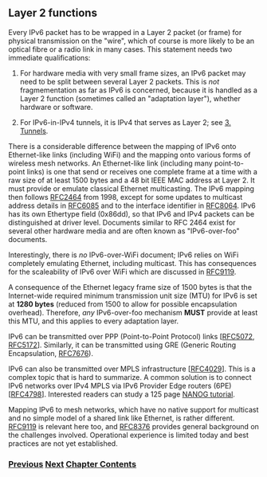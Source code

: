 ## Layer 2 functions

Every IPv6 packet has to be wrapped in a Layer 2 packet (or frame) for physical transmission on the "wire", which of course is more likely to be an optical fibre or a radio link in many cases. This statement needs two immediate qualifications:

1. For hardware media with very small frame sizes, an IPv6 packet may need to be split between several Layer 2 packets. This is *not* fragmementation as far as IPv6 is concerned, because it is handled as a Layer 2 function (sometimes called an "adaptation layer"), whether hardware or software.

2. For IPv6-in-IPv4 tunnels, it is IPv4 that serves as Layer 2; see [3. Tunnels](../3.%20Coexistence%20with%20Legacy%20IPv4/Tunnels.md).

There is a considerable difference between the mapping of IPv6 onto Ethernet-like links (including WiFi) and the mapping onto various forms of wireless mesh networks. An Ethernet-like link (including many point-to-point links) is one that send or receives one complete frame at a time with a raw size of at least 1500 bytes and a 48 bit IEEE MAC address at Layer 2. It must provide or emulate classical Ethernet multicasting. The IPv6 mapping then follows [RFC2464](https://www.rfc-editor.org/info/rfc2464) from 1998, except for some updates to multicast address details in [RFC6085](https://www.rfc-editor.org/info/rfc6085) and to the interface identifier in [RFC8064](https://www.rfc-editor.org/info/rfc8064). IPv6 has its own Ethertype field (0x86dd), so that IPv6 and IPv4 packets can be distinguished at driver level. Documents similar to RFC 2464 exist for several other hardware media and are often known as "IPv6-over-foo" documents.

Interestingly, there is *no* IPv6-over-WiFi document; IPv6 relies on WiFi completely emulating Ethernet, including multicast. This has consequences for the scaleability of IPv6 over WiFi which are discussed in [RFC9119](https://www.rfc-editor.org/info/rfc9119).

A consequence of the Ethernet legacy frame size of 1500 bytes is that the Internet-wide required minimum transmission unit size (MTU) for IPv6 is set at **1280 bytes** (reduced from 1500 to allow for possible encapsulation overhead). Therefore, *any* IPv6-over-foo mechanism **MUST** provide at least this MTU, and this applies to every adaptation layer.

IPv6 can be transmitted over PPP (Point-to-Point Protocol) links \[[RFC5072](https://www.rfc-editor.org/info/rfc5072), [RFC5172](https://www.rfc-editor.org/info/rfc5172)]. Similarly, it can be transmitted using GRE (Generic Routing Encapsulation, [RFC7676](https://www.rfc-editor.org/info/rfc7676)).

IPv6 can also be transmitted over MPLS infrastructure \[[RFC4029](https://www.rfc-editor.org/info/rfc4029)]. This is a complex topic that is hard to summarize. A common solution is to connect IPv6 networks over IPv4 MPLS via IPv6 Provider Edge routers (6PE) \[[RFC4798](https://www.rfc-editor.org/info/rfc4798)]. Interested readers can study a 125 page [NANOG tutorial](https://pc.nanog.org/static/published/meetings/NANOG76/1993/20190612_Agahian_Demystifying_Ipv6_Over_v1.pdf).

Mapping IPv6 to mesh networks, which have no native support for multicast and no simple model of a shared link like Ethernet, is rather different. [RFC9119](https://www.rfc-editor.org/info/rfc9119) is relevant here too, and [RFC8376](https://www.rfc-editor.org/info/rfc8376) provides general background on the challenges involved. Operational experience is limited today and best practices are not yet established.


<!-- Link lines generated automatically; do not delete -->
### [<ins>Previous</ins>](Addresses.md) [<ins>Next</ins>](Address%20resolution.md) [<ins>Chapter Contents</ins>](2.%20IPv6%20Basic%20Technology.md)
